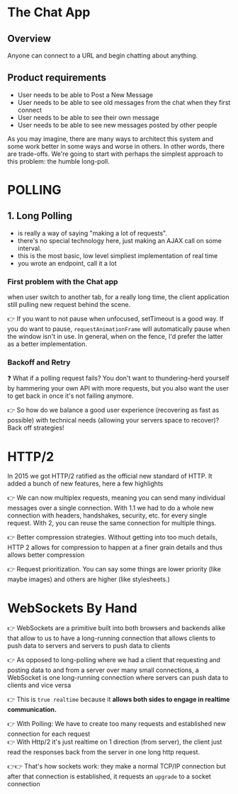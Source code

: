 # The Chat App

## Overview

Anyone can connect to a URL and begin chatting about anything.

## Product requirements

- User needs to be able to Post a New Message
- User needs to be able to see old messages from the chat when they first connect
- User needs to be able to see their own message
- User needs to be able to see new messages posted by other people

As you may imagine, there are many ways to architect this system and some work better in some ways and worse in others. In other words, there are trade-offs. We're going to start with perhaps the simplest approach to this problem: the humble long-poll.

# POLLING

## 1. Long Polling

- is really a way of saying "making a lot of requests".
- there's no special technology here, just making an AJAX call on some interval.
- this is the most basic, low level simpliest implementation of real time
- you wrote an endpoint, call it a lot

### First problem with the Chat app

when user switch to another tab, for a really long time, the client application still pulling new request behind the scene.

👉 If you want to not pause when unfocused, setTimeout is a good way. If you do want to pause, `requestAnimationFrame` will automatically pause when the window isn't in use. In general, when on the fence, I'd prefer the latter as a better implementation.

### Backoff and Retry

❓ What if a polling request fails? You don't want to thundering-herd yourself by hammering your own API with more requests, but you also want the user to get back in once it's not failing anymore.

👉 So how do we balance a good user experience (recovering as fast as possible) with technical needs (allowing your servers space to recover)? Back off strategies!

# HTTP/2

In 2015 we got HTTP/2 ratified as the official new standard of HTTP. It added a bunch of new features, here a few highlights

👉 We can now multiplex requests, meaning you can send many individual messages over a single connection. With 1.1 we had to do a whole new connection with headers, handshakes, security, etc. for every single request. With 2, you can reuse the same connection for multiple things.

👉 Better compression strategies. Without getting into too much details, HTTP 2 allows for compression to happen at a finer grain details and thus allows better compression

👉 Request prioritization. You can say some things are lower priority (like maybe images) and others are higher (like stylesheets.)

# WebSockets By Hand

👉 WebSockets are a primitive built into both browsers and backends alike that allow to us to have a long-running connection that allows clients to push data to servers and servers to push data to clients

👉 As opposed to long-polling where we had a client that requesting and posting data to and from a server over many small connections, a WebSocket is one long-running connection where servers can push data to clients and vice versa

👉 This is `true realtime` because it <strong>allows both sides to engage in realtime communication.</strong>

👉 With Polling: We have to create too many requests and established new connection for each request <br />
👉 With Http/2 it's just realtime on 1 direction (from server), the client just read the responses back from the server in one long http request.

👉👉 That's how sockets work: they make a normal TCP/IP connection but after that connection is established, it requests an `upgrade` to a socket connection
